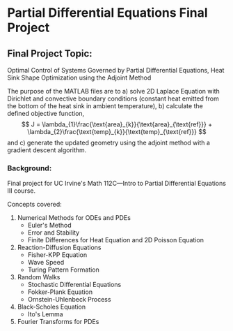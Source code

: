 # Partial Differential Equations Final Project

## Final Project Topic: 
Optimal Control of Systems Governed by Partial Differential Equations, Heat Sink Shape Optimization using the Adjoint Method

The purpose of the MATLAB files are to a) solve 2D Laplace Equation with Dirichlet and convective boundary conditions (constant heat emitted from the bottom of the heat sink in ambient temperature), b) calculate the defined objective function,
$$
J = \lambda_{1}\frac{\text{area}_{k}}{\text{area}_{\text{ref}}} + \lambda_{2}\frac{\text{temp}_{k}}{\text{temp}_{\text{ref}}}
$$
and c) generate the updated geometry using the adjoint method with a gradient descent algorithm.

### Background:
Final project for UC Irvine's Math 112C—Intro to Partial Differential Equations III course.

Concepts covered:
  1. Numerical Methods for ODEs and PDEs
     - Euler's Method
     - Error and Stability
     - Finite Differences for Heat Equation and 2D Poisson Equation
  2. Reaction-Diffusion Equations
     - Fisher-KPP Equation
     - Wave Speed
     - Turing Pattern Formation
  3. Random Walks
     - Stochastic Differential Equations
     - Fokker-Plank Equation
     - Ornstein-Uhlenbeck Process
  4. Black-Scholes Equation
     - Ito's Lemma
  5. Fourier Transforms for PDEs
